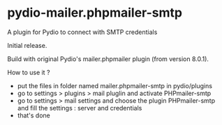 # pydio-mailer.phpmailer-smtp
A plugin for Pydio to connect with SMTP credentials

Initial release.

Build with original Pydio's mailer.phpmailer plugin (from version 8.0.1).

How to use it ?
  - put the files in folder named mailer.phpmailer-smtp in pydio/plugins
  - go to settings > plugins > mail pluglin and activate PHPmailer-smtp
  - go to settings > mail settings and choose the plugin PHPmailer-smtp and fill the settings : server and credentials
  - that's done
